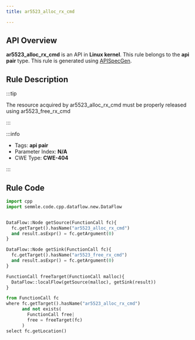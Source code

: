 ```yaml
---
title: ar5523_alloc_rx_cmd

---
```



## API Overview
**ar5523_alloc_rx_cmd** is an API in **Linux kernel**. This rule belongs to the **api pair** type. This rule is generated using [APISpecGen](../../tools/APISpecGen).
## Rule Description

:::tip

The resource acquired by ar5523_alloc_rx_cmd must be properly released using ar5523_free_rx_cmd

:::

:::info

- Tags: **api pair**
- Parameter Index: **N/A**
- CWE Type: **CWE-404**

:::

## Rule Code
```python
import cpp
import semmle.code.cpp.dataflow.new.DataFlow


DataFlow::Node getSource(FunctionCall fc){
  fc.getTarget().hasName("ar5523_alloc_rx_cmd")
  and result.asExpr() = fc.getArgument(0)
}

DataFlow::Node getSink(FunctionCall fc){
  fc.getTarget().hasName("ar5523_free_rx_cmd")
  and result.asExpr() = fc.getArgument(0)
}

FunctionCall freeTarget(FunctionCall malloc){
  DataFlow::localFlow(getSource(malloc), getSink(result))
}

from FunctionCall fc
where fc.getTarget().hasName("ar5523_alloc_rx_cmd")
      and not exists(
        FunctionCall free| 
        free = freeTarget(fc)
      )
select fc.getLocation()

    
```